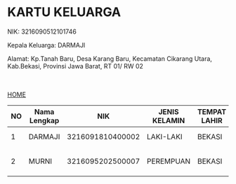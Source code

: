 <!DOCTYPE html>
<html lang="en">
<head>

</head>
<body>
    <h1>KARTU KELUARGA</h1>
    <P>NIK: 3216090512101746</P>
    <p>Kepala Keluarga: DARMAJI</p>
    <p>Alamat: Kp.Tanah Baru, Desa Karang Baru, Kecamatan Cikarang Utara, Kab.Bekasi, Provinsi Jawa Barat, RT 01/ RW 02</p>
    <br><br>
    <div id="orang"></div>
    <div class="tombol">
        <a href="README.md" class="login">
            HOME
        </a>
    </div>
        <table>
            <thead>
                <tr>
                    <th>NO</th>
                    <th>Nama Lengkap</th>
                    <th>NIK</th>
                    <th>JENIS KELAMIN</th> 
                    <th>TEMPAT LAHIR</th>
                    <th>TANGGAL LAHIR</th>
                    <th>AGAMA</th>
                    <th>PENDIDIDKAN</th>
                    <th>JENIS PEKEJAAN</th>   
                </tr>
            </thead>
            <tbody>
                <tr>
                    <td>1</td>
                    <td>DARMAJI</td>
                    <td>3216091810400002</td>
                    <td>LAKI-LAKI</td>
                    <td>BEKASI</td>
                    <td>18-10-1940</td>
                    <td>ISLAM</td>
                    <td>TAMAT SD/SEDERAJAT</td>
                    <td>WIRASWASTA</td>
                </tr>
                  <tr>
                    <td>2</td>
                    <td>MURNI</td>
                    <td>3216095202500007</td>
                    <td>PEREMPUAN</td>
                    <td>BEKASI</td>
                    <td>12-02-1950</td>
                    <td>ISLAM</td>
                    <td>TAMAT SD/SEDERAJAT</td>
                    <td>MENGURUS RUMAH TANGGA</td>
                </tr>
</body>
</html>
